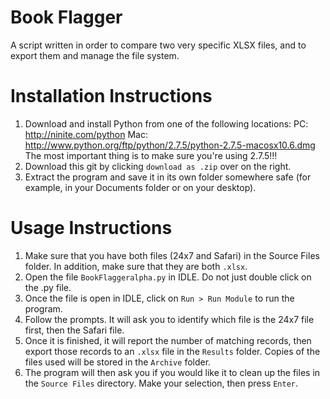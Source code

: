 Book Flagger
===================

A script written in order to compare two very specific XLSX files, and to export them and manage the file system.


Installation Instructions
===================

1. Download and install Python from one of the following locations:
PC: http://ninite.com/python
Mac: http://www.python.org/ftp/python/2.7.5/python-2.7.5-macosx10.6.dmg
The most important thing is to make sure you're using 2.7.5!!!
2. Download this git by clicking `download as .zip` over on the right.
3. Extract the program and save it in its own folder somewhere safe (for example, in your Documents folder or on your desktop).

Usage Instructions
===================

1. Make sure that you have both files (24x7 and Safari) in the Source Files folder. In addition, make sure that they are both `.xlsx`.
2. Open the file `BookFlaggeralpha.py` in IDLE. Do not just double click on the .py file.
3. Once the file is open in IDLE, click on `Run > Run Module` to run the program.
4. Follow the prompts. It will ask you to identify which file is the 24x7 file first, then the Safari file.
5. Once it is finished, it will report the number of matching records, then export those records to an `.xlsx` file in the `Results` folder. Copies of the files used will be stored in the `Archive` folder.
6. The program will then ask you if you would like it to clean up the files in the `Source Files` directory. Make your selection, then press `Enter`.
